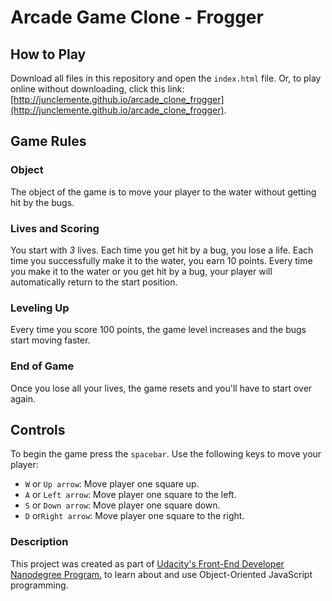 Arcade Game Clone - Frogger
===========================
## How to Play
Download all files in this repository and open the `index.html` file.
Or, to play online without downloading, click this link: [http://junclemente.github.io/arcade_clone_frogger](http://junclemente.github.io/arcade_clone_frogger).

## Game Rules
### Object
The object of the game is to move your player to the water without getting hit by the bugs. 
### Lives and Scoring 
You start with _3_ lives. Each time you get hit by a bug, you lose a life. Each time you successfully make it to the water, you earn 10 points. Every time you make it to the water or you get hit by a bug, your player will automatically return to the start position. 
### Leveling Up
Every time you score 100 points, the game level increases and the bugs start moving faster. 
### End of Game
Once you lose all your lives, the game resets and you'll have to start over again.

## Controls
To begin the game press the `spacebar`. 
Use the following keys to move your player:
- `W` or `Up arrow`: Move player one square up.
- `A` or `Left arrow`: Move player one square to the left.
- `S` or `Down arrow`: Move player one square down.
- `D` or`Right arrow`: Move player one square to the right.

### Description
This project was created as part of [Udacity's Front-End Developer Nanodegree Program.](https://www.udacity.com/course/front-end-web-developer-nanodegree--nd001) to learn about and use Object-Oriented JavaScript programming.
